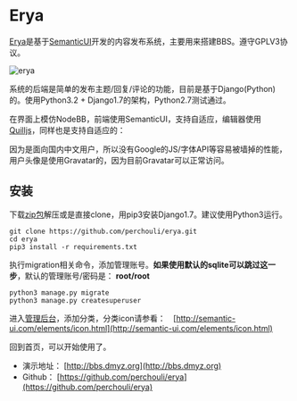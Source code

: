 Erya
====

[Erya](https://github.com/perchouli/erya)是基于[SemanticUI](http://semantic-ui.com/)开发的内容发布系统，主要用来搭建BBS。遵守GPLV3协议。

![erya](http://dmyz.org/wp-content/uploads/2014/07/erya.jpg)

系统的后端是简单的发布主题/回复/评论的功能，目前是基于Django(Python)的。使用Python3.2 + Django1.7的架构，Python2.7测试通过。

在界面上模仿NodeBB，前端使用SemanticUI，支持自适应，编辑器使用[Quilljs](http://quilljs.com/)，同样也是支持自适应的：

因为是面向国内中文用户，所以没有Google的JS/字体API等容易被墙掉的性能，用户头像是使用Gravatar的，因为目前Gravatar可以正常访问。

## 安装

下载[zip包](https://github.com/perchouli/erya/archive/master.zip)解压或是直接clone，用pip3安装Django1.7。建议使用Python3运行。

    git clone https://github.com/perchouli/erya.git
    cd erya
    pip3 install -r requirements.txt

执行migration相关命令，添加管理账号。**如果使用默认的sqlite可以跳过这一步**，默认的管理账号/密码是： **root/root**

    python3 manage.py migrate
    python3 manage.py createsuperuser

进入[管理后台](http://bbs.dmyz.org/admin/)，添加分类，分类icon请参看：　[http://semantic-ui.com/elements/icon.html](http://semantic-ui.com/elements/icon.html)

回到首页，可以开始使用了。

*   演示地址： [http://bbs.dmyz.org](http://bbs.dmyz.org)
*   Github： [https://github.com/perchouli/erya](https://github.com/perchouli/erya)
